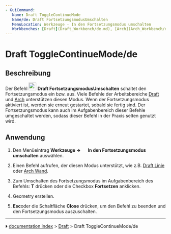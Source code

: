 ```yaml
---
- GuiCommand:
   Name: Draft ToggleContinueMode
   Name/de: Draft FortsetzungsmodusUmschalten
   MenuLocation: Werkzeuge - In den Fortsetzungsmodus umschalten
   Workbenches: [Draft](Draft_Workbench/de.md), [Arch](Arch_Workbench/de.md)
---
```


# Draft ToggleContinueMode/de

## Beschreibung

Der Befehl <img alt="" src=images/Draft_ToggleContinueMode.svg  style="width:24px;"> **Draft FortsetzungsmodusUmschalten** schaltet den Fortsetzungsmodus ein bzw. aus. Viele Befehle der Arbeitsbereiche [Draft](Draft_Workbench/de.md) und [Arch](Arch_Workbench/de.md) unterstützen diesen Modus. Wenn der Fortsetzungsmodus aktiviert ist, werden sie erneut gestartet, sobald sie fertig sind. Der Fortsetzungsmodus kann auch im Aufgabenbereich dieser Befehle umgeschaltet werden, sodass dieser Befehl in der Praxis selten genutzt wird.

## Anwendung

1.  Den Menüeintrag **Werkzeuge → <img src="images/Draft_ToggleContinueMode.svg" width=16px> In den Fortsetzungsmodus umschalten** auswählen.

2.  Einen Befehl aufrufen, der diesen Modus unterstützt, wie z.B. [Draft Linie](Draft_Line/de.md) oder [Arch Wand](Arch_Wall/de.md).

3.  Zum Umschalten des Fortsetzungsmodus im Aufgabenbereich des Befehls: **T** drücken oder die Checkbox **Fortsetzen** anklicken.

4.  Geometry erstellen.

5.  
    **Esc**oder die Schaltfläche **Close** drücken, um den Befehl zu beenden und den Fortsetzungsmodus auszuschalten.



---
⏵ [documentation index](../README.md) > [Draft](Draft_Workbench.md) > Draft ToggleContinueMode/de
